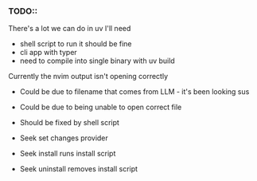 ### TODO:: 

There's a lot we can do in uv 
I'll need 
- shell script to run it should be fine 
- cli app with typer
- need to compile into single binary with uv build 

Currently the nvim output isn't opening correctly 
- Could be due to filename that comes from LLM - it's been looking sus 
- Could be due to being unable to open correct file 
- Should be fixed by shell script 

- Seek set changes provider
- Seek install runs install script
- Seek uninstall removes install script 

